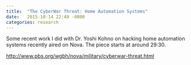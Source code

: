 ```yaml
---
title:  "The CyberWar Threat: Home Automation Systems"
date:   2015-10-14 22:49 -0800
categories: research
---
```

Some recent work I did with Dr. Yoshi Kohno on hacking home automation systems
recently aired on Nova. The piece starts at around 29:30. 

http://www.pbs.org/wgbh/nova/military/cyberwar-threat.html